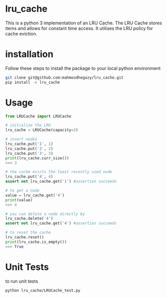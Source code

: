 # lru_cache
This is a python 3 implementation of an LRU Cache.  The LRU Cache stores items and allows for constant time access. It utilises the LRU policy for cache eviction.

# installation
Follow these steps to install the package to your local python environment
```bash
git clone git@github.com:mahmoodhegazy/lru_cache.git
pip install -e lru_cache
```

# Usage

```python
from LRUCache import LRUCache

# initialize the LRU
lru_cache = LRUCache(capacity=3)

# insert nodes
lru_cache.put('1', 1)
lru_cache.put('2', 2)
lru_cache.put('3', 3)
print(lru_cache.curr_size())
>>> 3

# the cache evicts the least recently used node
lru_cache.put('4', 4)
assert not lru_cache.get('1') #assertion succeeds

# to get a node
value = lru_cache.get('4')
print(value)
>>> 4

# you can delete a node directly by
lru_cache.delete('4')
assert not lru_cache.get('4') #assertion succeeds

# to reset the cache
lru_cache.reset()
print(lru_cache.is_empty())
>>> True
```

# Unit Tests
to run unit tests
```bash
python lru_cache/LRUCache_test.py
```